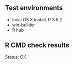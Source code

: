 ## Test environments

- local OS X install, R 3.5.2
- win-builder
- R hub

## R CMD check results

Status: OK